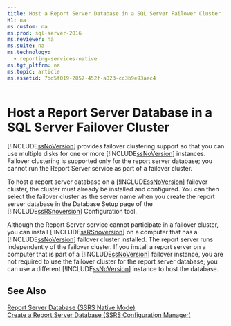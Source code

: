 ```yaml
---
title: Host a Report Server Database in a SQL Server Failover Cluster
H1: na
ms.custom: na
ms.prod: sql-server-2016
ms.reviewer: na
ms.suite: na
ms.technology: 
  - reporting-services-native
ms.tgt_pltfrm: na
ms.topic: article
ms.assetid: 7bd5f019-2857-452f-a023-cc3b9e93aec4
---
```

# Host a Report Server Database in a SQL Server Failover Cluster
  [!INCLUDE[ssNoVersion](../../Token/Other/ssNoVersion_md.md)] provides failover clustering support so that you can use multiple disks for one or more [!INCLUDE[ssNoVersion](../../Token/Other/ssNoVersion_md.md)] instances. Failover clustering is supported only for the report server database; you cannot run the Report Server service as part of a failover cluster.  
  
 To host a report server database on a [!INCLUDE[ssNoVersion](../../Token/Other/ssNoVersion_md.md)] failover cluster, the cluster must already be installed and configured. You can then select the failover cluster as the server name when you create the report server database in the Database Setup page of the [!INCLUDE[ssRSnoversion](../../Token/Other/ssRSnoversion_md.md)] Configuration tool.  
  
 Although the Report Server service cannot participate in a failover cluster, you can install [!INCLUDE[ssRSnoversion](../../Token/Other/ssRSnoversion_md.md)] on a computer that has a [!INCLUDE[ssNoVersion](../../Token/Other/ssNoVersion_md.md)] failover cluster installed. The report server runs independently of the failover cluster. If you install a report server on a computer that is part of a [!INCLUDE[ssNoVersion](../../Token/Other/ssNoVersion_md.md)] failover instance, you are not required to use the failover cluster for the report server database; you can use a different [!INCLUDE[ssNoVersion](../../Token/Other/ssNoVersion_md.md)] instance to host the database.  
  
## See Also  
 [Report Server Database &#40;SSRS Native Mode&#41;](../../Topics/TopicNameNotContainA/Report-Server-Database--SSRS-Native-Mode-.md)   
 [Create a Report Server Database  &#40;SSRS Configuration Manager&#41;](../../Topics/TopicNameContainA/Create-a-Report-Server-Database---SSRS-Configuration-Manager-.md)  
  
  